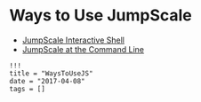 # Ways to Use JumpScale

- [JumpScale Interactive Shell](JShell.md)
- [JumpScale at the Command Line](JSAtCommandLine.md)

```
!!!
title = "WaysToUseJS"
date = "2017-04-08"
tags = []
```

